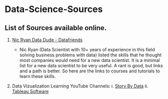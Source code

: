 # Data-Science-Sources

## List of Sources available online.

1. [Nic Ryan Data Dude - Datafriends](https://www.datafriends.rocks/single-post/2018/03/06/8020-Data-Science)
   -  Nic Ryan (Data Scientist with 10+ years of experience in this field solving business problems with data) listed the skills that he thought most companies would need for a new data scientist. It is a minimal list for a new data          scientist to be very useful. A rant is good, but links and a path is better. So here are the links to courses and tutorials to learn        these skills. 
   
2. Data Vizualization Learning YouTube Channels:
    i. [Story By Data](https://www.youtube.com/channel/UCU9GTVEPqlSNRDHypVf3BRw/playlists)
    ii. [Tableau Software](https://www.youtube.com/channel/UCWGrtxO6JrPSDUcgp3Qm_Gw)
